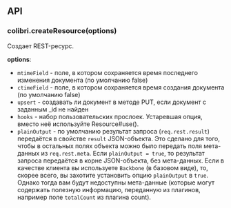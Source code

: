 ## API

### colibri.createResource(options)

Создает REST-ресурс.

**options**:

 - `mtimeField` - поле, в котором сохраняется время последнего изменения документа (по умолчанию false)
 - `ctimeField` - поле, в котором сохраняется время создания документа (по умолчанию false)
 - `upsert` - создавать ли документ в методе PUT, если документ с заданным _id не найден
 - `hooks` - набор пользовательских прослоек. Устаревшая опция, вместо неё используйте Resource#use().
 - `plainOutput` - по умолчанию результат запроса (`req.rest.result`) передаётся в свойстве `result` JSON-объекта. Это сделано для того, чтобы в остальных полях объекта можно было передать поля мета-данных из `req.rest.meta`. Если `plainOutput = true`, то результат запроса передаётся в корне JSON-объекта, без мета-данных. Если в качестве клиента вы используете `Backbone` (в базовом виде), то, скорее всего, вы захотите установить опцию `plainOutput` в `true`. Однако тогда вам будут недоступны мета-данные (которые могут содержать полезную информацию, переданную из плагинов, например поле `totalCount` из плагина count).
